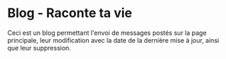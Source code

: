 # Blog - Raconte ta vie

Ceci est un blog permettant l'envoi de messages postés sur la page principale, leur modification avec la date de la dernière mise à jour, ainsi que leur suppression.